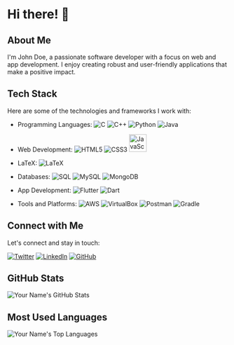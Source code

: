 # Hi there! 👋

## About Me
I'm John Doe, a passionate software developer with a focus on web and app development. I enjoy creating robust and user-friendly applications that make a positive impact.

## Tech Stack
Here are some of the technologies and frameworks I work with:

- Programming Languages:
  ![C](https://img.shields.io/badge/-C-00599C?style=flat&logo=c&logoColor=white&logoWidth=40)
  ![C++](https://img.shields.io/badge/-C++-00599C?style=flat&logo=c%2B%2B&logoColor=white&logoWidth=40)
  ![Python](https://img.shields.io/badge/-Python-3776AB?style=flat&logo=python&logoColor=white&logoWidth=40)
  ![Java](https://img.shields.io/badge/-Java-007396?style=flat&logo=java&logoColor=white&logoWidth=40)

- Web Development:
  ![HTML5](https://img.shields.io/badge/-HTML5-E34F26?style=flat&logo=html5&logoColor=white&logoWidth=40)
  ![CSS3](https://img.shields.io/badge/-CSS3-1572B6?style=flat&logo=css3&logoColor=white&logoWidth=40) <img src="https://camo.githubusercontent.com/442c452cb73752bb1914ce03fce2017056d651a2099696b8594ddf5ccc74825e/68747470733a2f2f63646e2e6a7364656c6976722e6e65742f67682f64657669636f6e732f64657669636f6e2f69636f6e732f6a6176617363726970742f6a6176617363726970742d6f726967696e616c2e737667" alt="JavaScript" width="40"/>



- LaTeX:
  ![LaTeX](https://img.shields.io/badge/-LaTeX-008080?style=flat&logo=latex&logoColor=white&logoWidth=40)

- Databases:
  ![SQL](https://img.shields.io/badge/-SQL-4479A1?style=flat&logo=postgresql&logoColor=white&logoWidth=40)
  ![MySQL](https://img.shields.io/badge/-MySQL-4479A1?style=flat&logo=mysql&logoColor=white&logoWidth=40)
  ![MongoDB](https://img.shields.io/badge/-MongoDB-47A248?style=flat&logo=mongodb&logoColor=white&logoWidth=40)

- App Development:
  ![Flutter](https://img.shields.io/badge/-Flutter-02569B?style=flat&logo=flutter&logoColor=white&logoWidth=40)
  ![Dart](https://img.shields.io/badge/-Dart-0175C2?style=flat&logo=dart&logoColor=white&logoWidth=40)

- Tools and Platforms:
  ![AWS](https://img.shields.io/badge/-AWS-232F3E?style=flat&logo=amazon-aws&logoColor=white&logoWidth=40)
  ![VirtualBox](https://img.shields.io/badge/-VirtualBox-183A61?style=flat&logo=virtualbox&logoColor=white&logoWidth=40)
  ![Postman](https://img.shields.io/badge/-Postman-FF6C37?style=flat&logo=postman&logoColor=white&logoWidth=40)
  ![Gradle](https://img.shields.io/badge/-Gradle-02303A?style=flat&logo=gradle&logoColor=white&logoWidth=40)

## Connect with Me
Let's connect and stay in touch:

[![Twitter](https://img.shields.io/badge/-Twitter-1DA1F2?style=flat&logo=twitter&logoColor=white)]([https://twitter.com/your_twitter_handle](https://twitter.com/ShirkeAryan2234))
[![LinkedIn](https://img.shields.io/badge/-LinkedIn-0077B5?style=flat&logo=linkedin&logoColor=white)]([https://www.linkedin.com/in/your_linkedin_profile](https://www.linkedin.com/in/aryan-shirke/))
[![GitHub](https://img.shields.io/badge/-GitHub-181717?style=flat&logo=github&logoColor=white)]([https://github.com/your_github_username](https://github.com/HiBorn4))

## GitHub Stats
![Your Name's GitHub Stats](https://github-readme-stats.vercel.app/api?username=HiBorn4&show_icons=true&theme=radical)

## Most Used Languages
![Your Name's Top Languages](https://github-readme-stats.vercel.app/api/top-langs/?username=HiBorn4&layout=compact&theme=radical)
